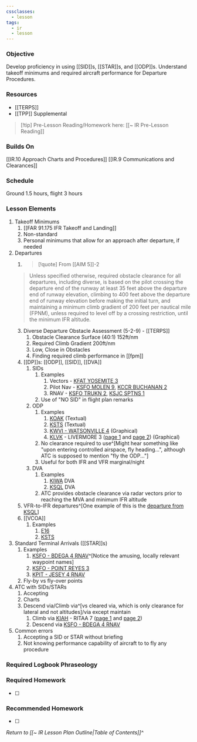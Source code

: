 ```yaml
---
cssclasses:
  - lesson
tags:
  - ir
  - lesson
---
```

### Objective
Develop proficiency in using [[SID]]s, [[STAR]]s, and [[ODP]]s. Understand takeoff minimums and required aircraft performance for Departure Procedures. 

### Resources
- [[TERPS]]
- [[TPP]] Supplemental

> [!tip] Pre-Lesson Reading/Homework here: [[~ IR Pre-Lesson Reading]]

### Builds On
[[IR.10 Approach Charts and Procedures]]
[[IR.9 Communications and Clearances]]

### Schedule
Ground 1.5 hours, flight 3 hours 

### Lesson Elements
1. Takeoff Minimums
	1. [[FAR 91.175 IFR Takeoff and Landing]]
	2. Non-standard
	3. Personal minimums that allow for an approach after departure, if needed
2.  Departures
	1. > [!quote] From [[AIM 5]]-2
	> Unless specified otherwise, required obstacle clearance for all departures, including diverse, is based on the pilot crossing the departure end of the runway at least 35 feet above the departure end of runway elevation, climbing to 400 feet above the departure end of runway elevation before making the initial turn, and maintaining a minimum climb gradient of 200 feet per nautical mile (FPNM), unless required to level off by a crossing restriction, until the minimum IFR altitude.
	3. Diverse Departure Obstacle Assessment (5-2-9) - [[TERPS]]
		1. Obstacle Clearance Surface (40:1) 152ft/nm
		2. Required Climb Gradient 200ft/nm
		3. Low, Close in Obstacles
		4. Finding required climb performance in [[fpm]]
	4. [[DP]]s: [[ODP]], [[SID]], [[DVA]]
		1. SIDs
			1. Examples
				1. Vectors - [KFAT YOSEMITE 3](https://aeronav.faa.gov/d-tpp/2403/00162YOSEMITE.PDF)
				2. Pilot Nav - [KSFO MOLEN 9](https://aeronav.faa.gov/d-tpp/2403/00375MOLEN.PDF), [KCCR BUCHANAN 2](https://aeronav.faa.gov/d-tpp/2403/05320BUCHANAN.PDF) 
				3. RNAV - [KSFO TRUKN 2](https://aeronav.faa.gov/d-tpp/2403/00375TRUKN.PDF), [KSJC SPTNS 1](https://aeronav.faa.gov/d-tpp/2403/00693SPTNS.PDF)
			2. Use of "NO SID" in flight plan remarks
		3. ODP
			1. Examples
				1. [KOAK](https://aeronav.faa.gov/d-tpp/2407/SW2TO.PDF#page=19) (Textual)
				2. [KSTS](https://aeronav.faa.gov/d-tpp/2407/SW2TO.PDF#page=28) (Textual)
				3. [KWVI - WATSONVILLE 4](https://aeronav.faa.gov/d-tpp/2407/00805WATSONVILLE.PDF) (Graphical)
				4. [KLVK](https://www.airnav.com/airport/KLVK) - LIVERMORE 3 ([page 1](https://aeronav.faa.gov/d-tpp/2407/06075LIVERMORE.PDF) and [page 2](https://aeronav.faa.gov/d-tpp/2407/06075LIVERMORE_C.PDF)) (Graphical)
			2. No clearance required to use^[Might hear something like "upon entering controlled airspace, fly heading...", although ATC is supposed to mention "fly the ODP..."]
			3. Useful for both IFR and VFR marginal/night
		4. DVA
			1. Examples
				1. [KIWA](https://aeronav.faa.gov/d-tpp/2407/SW4TO.PDF#page=28) DVA 
				2. [KSQL](https://aeronav.faa.gov/d-tpp/2407/SW2TO.PDF#page=25) DVA
			2. ATC provides obstacle clearance via radar vectors prior to reaching the MVA and minimum IFR altitude
	6. VFR-to-IFR departures^[One example of this is the [departure from KSQL](https://www.sancarlosairport.org/Departure-Guidance-030222.pdf)]
	7. [[VCOA]]
		1. Examples
			1. [E16](https://aeronav.faa.gov/d-tpp/2407/SW2TO.PDF#page=28)
			2. [KSTS](https://aeronav.faa.gov/d-tpp/2407/SW2TO.PDF#page=28)
4. Standard Terminal Arrivals ([[STAR]]s)
	1. Examples
		1. [KSFO - BDEGA 4 RNAV](https://aeronav.faa.gov/d-tpp/2407/00375BDEGA.PDF)^[Notice the amusing, locally relevant waypoint names]
		2. [KSFO - POINT REYES 3](https://aeronav.faa.gov/d-tpp/2407/00375POINTREYES.PDF)
		3. [KPIT - JESEY 4 RNAV](https://aeronav.faa.gov/d-tpp/2407/00570JESEY.PDF)
	2. Fly-by vs fly-over points
5. ATC with SIDs/STARs
	1. Accepting
	2. Charts
	3. Descend via/Climb via^[vs cleared via, which is only clearance for lateral and not altitudes]/via except maintain
		1. Climb via [KIAH](https://www.airnav.com/airport/KIAH) - RITAA 7 ([page 1](https://aeronav.faa.gov/d-tpp/2407/05461RITAA.PDF) and [page 2](https://aeronav.faa.gov/d-tpp/2407/05461RITAA_C.PDF))
		2. Descend via [KSFO - BDEGA 4 RNAV](https://aeronav.faa.gov/d-tpp/2407/00375BDEGA.PDF)
6. Common errors 
	1. Accepting a SID or STAR without briefing
	2. Not knowing performance capability of aircraft to to fly any procedure

### Required Logbook Phraseology

### Required Homework
- [ ] 

### Recommended Homework
- [ ] 

*Return to [[~ IR Lesson Plan Outline|Table of Contents]]^*